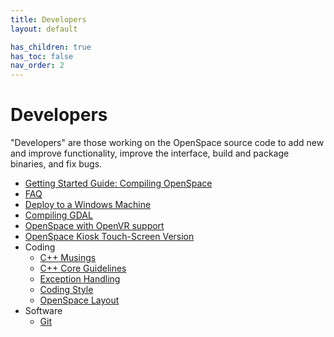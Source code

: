 ```yaml
---
title: Developers
layout: default

has_children: true
has_toc: false
nav_order: 2
---
```


# Developers
"Developers" are those working on the OpenSpace source code to add new and improve functionality, improve the interface, build and package binaries, and fix bugs.

- [Getting Started Guide: Compiling OpenSpace](compiling/general)
- [FAQ](faq)
- [Deploy to a Windows Machine](deploying/windows)
- [Compiling GDAL](external/gdal)
- [OpenSpace with OpenVR support](external/openvr)
- [OpenSpace Kiosk Touch-Screen Version](kiosk)
- Coding
  - [C++ Musings](cppmusings)
  - [C++ Core Guidelines](https://github.com/isocpp/CppCoreGuidelines/blob/master/CppCoreGuidelines.md)
  - [Exception Handling](https://isocpp.org/wiki/faq/exceptions)
  - [Coding Style](coding-style)
  - [OpenSpace Layout](folder-layout)
- Software
  - [Git](software/git)
